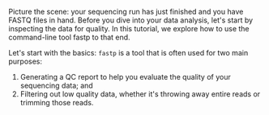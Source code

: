 <script>
import Link from "components/Link.svelte";
</script>

Picture the scene: your sequencing run has just finished and you have FASTQ files in hand. Before you dive into your data analysis, let's start by inspecting the data for quality. In this tutorial, we explore how to use the command-line tool <Link href="https://github.com/OpenGene/fastp">fastp</Link> to that end.

Let's start with the basics: `fastp` is a tool that is often used for two main purposes:

1. Generating a QC report to help you evaluate the quality of your sequencing data; and
2. Filtering out low quality data, whether it's throwing away entire reads or trimming those reads.
